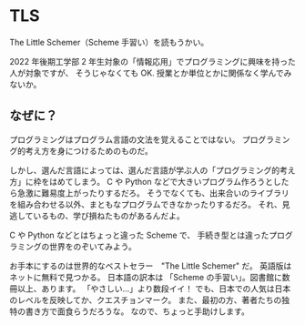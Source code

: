 # TLS

The Little Schemer（Scheme 手習い）を読もうかい。

2022 年後期工学部 2 年生対象の「情報応用」でプログラミングに興味を持った人が対象ですが、
そうじゃなくても OK.
授業とか単位とかに関係なく学んでみないか。

## なぜに？

プログラミングはプログラム言語の文法を覚えることではない。
プログラミング的考え方を身につけるためのものだ。

しかし、選んだ言語によっては、選んだ言語が学ぶ人の「プログラミング的考え方」に枠をはめてしまう。
C や Python などで大きいプログラム作ろうとしたら急激に難易度上がったりするだろ。
そうでなくても、出来合いのライブラリを組み合わせる以外、まともなプログラムできなかったりするだろ。
それ、見逃しているもの、学び損ねたものがあるんだよ。

C や Python などとはちょっと違った Scheme で、
手続き型とは違ったプログラミングの世界をのぞいてみよう。

お手本にするのは世界的なベストセラー　"The Little Schemer" だ。
英語版はネットに無料で見つかる。
日本語の訳本は 「Scheme の手習い」。図書館に数冊以上、あります。
「やさしい...」より数段イイ！
でも、日本での人気は日本のレベルを反映してか、クエスチョンマーク。
また、最初の方、著者たちの独特の書き方で面食らうだろうな。
なので、ちょっと手助けします。

